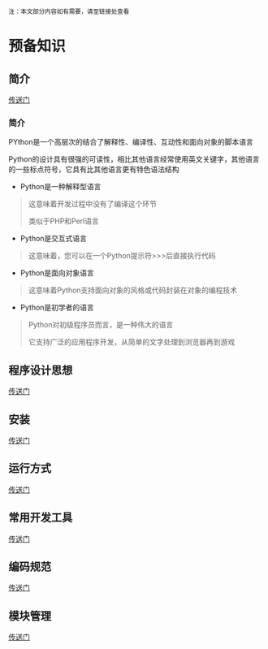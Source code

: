 `注：本文部分内容如有需要，请至链接处查看`

# 预备知识

## 简介
[传送门](https://edu.csdn.net/skill/python/python-3-0?category=1)

### 简介
PYthon是一个高层次的结合了解释性、编译性、互动性和面向对象的脚本语言

Python的设计具有很强的可读性，相比其他语言经常使用英文关键字，其他语言的一些标点符号，它具有比其他语言更有特色语法结构

- Python是一种解释型语言
> 这意味着开发过程中没有了编译这个环节
> 
> 类似于PHP和Perl语言

- Python是交互式语言
> 这意味着，您可以在一个Python提示符>>>后直接执行代码

- Python是面向对象语言
> 这意味着Python支持面向对象的风格或代码封装在对象的编程技术

- Python是初学者的语言
> Python对初级程序员而言，是一种伟大的语言
> 
> 它支持广泛的应用程序开发，从简单的文字处理到浏览器再到游戏

## 程序设计思想
[传送门](https://edu.csdn.net/skill/python/python-3-1?category=1)

## 安装
[传送门](https://edu.csdn.net/skill/python/python-3-2?category=1)

## 运行方式
[传送门](https://edu.csdn.net/skill/python/python-3-3?category=1)

## 常用开发工具
[传送门](https://edu.csdn.net/skill/python/python-3-4?category=1)

## 编码规范
[传送门](https://edu.csdn.net/skill/python/python-3-5?category=1)

## 模块管理
[传送门](https://edu.csdn.net/skill/python/python-3-6?category=1)
